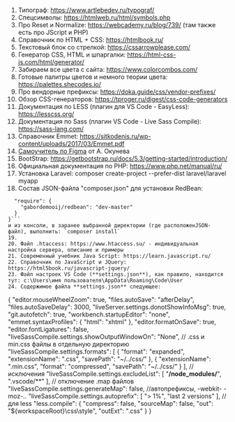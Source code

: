 1. Типограф: https://www.artlebedev.ru/typograf/
2. Спецсимволы: https://htmlweb.ru/html/symbols.php
3. Про Reset и Normalize: https://webcademy.ru/blog/739/ (там также есть про JScript и PHP)
4. Справочник по HTML + CSS: https://htmlbook.ru/
5. Текстовый блок со стрелкой: https://cssarrowplease.com/
6. Генератор CSS, HTML и шпаргалки: https://html-css-js.com/html/generator/
7. Забираем все цвета с сайта: https://www.colorcombos.com/
8. Готовые палитры цветов и немного теории цвета: https://palettes.shecodes.io/
9. Про вендорные префиксы: https://doka.guide/css/vendor-prefixes/
10. Обзор CSS-генераторов: https://tproger.ru/digest/css-code-generators
11. Документация по LESS (плагин для VS Code - EasyLess): https://lesscss.org/
12. Документация по Sass (плагин VS Code - Live Sass Compile): https://sass-lang.com/
13. Справочник Emmet: https://sitkodenis.ru/wp-content/uploads/2017/03/Emmet.pdf
14. [Самоучитель по Figma](https://assets.super.so/83bfff20-a177-485b-a5ba-afe3fc16ebf6/files/8cf1c829-3edf-4e15-9d4c-af0868c6055b.pdf) от А. Окунева
15. BootStrap: https://getbootstrap.ru/docs/5.3/getting-started/introduction/
16. Официальная документация по PHP: https://www.php.net/manual/ru/
17. Установка Laravel: composer create-project --prefer-dist laravel/laravel myapp
18. Состав JSON-файла "composer.json" для установки RedBean:
```{
  "require": {
    "gabordemooij/redbean": "dev-master"
  }
}```
и из консоли, в заранее выбранной директории (где расположенJSON-файл), выполнить: `composer install`
19. 
20. Файл .htaccess: https://www.htaccess.su/ - индивидуальная настройка сервера, описание и примеры
21. Современный учебник Java Script: https://learn.javascript.ru/
22. Справочник по JavaScript и JQuery: https://html5book.ru/javascript-jquery/
23. Файл настроек VS Code (**settings.json**), как правило, находится тут: c:\Users\имя пользователя\AppData\Roaming\Code\User
24. Содержимое файла **settings.json** следующее:
```
{
    "editor.mouseWheelZoom": true,
    "files.autoSave": "afterDelay",
    "files.autoSaveDelay": 3000,
    "liveServer.settings.donotShowInfoMsg": true,
    "git.autofetch": true,
    "workbench.startupEditor": "none",
    "emmet.syntaxProfiles": {
        "html": "xhtml"
    },
    "editor.formatOnSave": true,
    "editor.fontLigatures": false,
    "liveSassCompile.settings.showOutputWindowOn": "None",
    // .css и min.css файлы в отдельную директорию
    "liveSassCompile.settings.formats": [
        {
            "format": "expanded",
            "extensionName": ".css",
            "savePath": "~/../css/"
        },
        {
            "extensionName": ".min.css",
            "format": "compressed",
            "savePath": "~/../css/"
        }
    ],
    // исключения
    "liveSassCompile.settings.excludeList": [
        "**/node_modules/**",
        ".vscode/**"
    ],
    // отключение .map файлов
    "liveSassCompile.settings.generateMap": false,
    //автопрефиксы, -webkit- -moz-..
    "liveSassCompile.settings.autoprefix": [
        "> 1%",
        "last 2 versions"
    ],
    // для less
    "less.compile": {
        "compress": false,
        "sourceMap": false,
        "out": "${workspaceRoot}\\css\\style",
        "outExt": ".css"
    }
}
```
